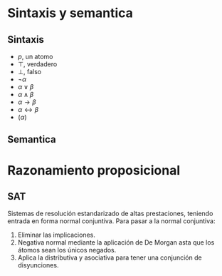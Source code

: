 # Sintaxis y semantica
## Sintaxis
- $p$, un atomo
- $\top$, verdadero
- $\bot$, falso
- $¬\alpha$
- $\alpha\vee\beta$
- $\alpha\wedge\beta$
- $\alpha\rightarrow\beta$
- $\alpha\leftrightarrow\beta$
- $(\alpha)$

## Semantica
# Razonamiento proposicional
## SAT
Sistemas de resolución estandarizado de altas prestaciones, teniendo entrada en forma normal conjuntiva.
Para pasar a la normal conjuntiva:
1. Eliminar las implicaciones.
2. Negativa normal mediante la aplicación de De Morgan asta que los átomos sean los únicos negados.
3. Aplica la distributiva y asociativa para tener una conjunción de disyunciones.